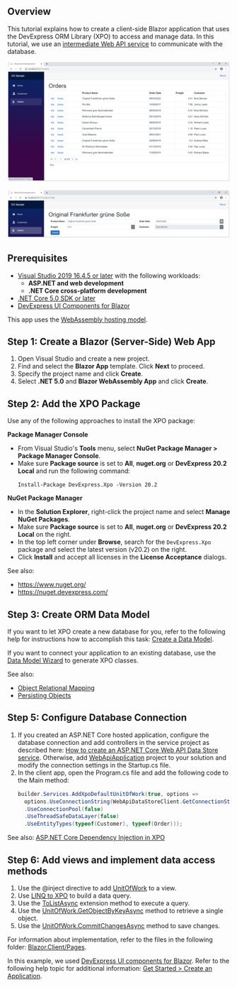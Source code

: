 ## Overview

This tutorial explains how to create a client-side Blazor application that uses the DevExpress ORM Library (XPO) to access and manage data. In this tutorial, we use an [intermediate Web API service](../WebApi/README.md) to communicate with the database.

<p align="center">
  <img width="562" src="/Tutorials/images/Blazor.ClientSide/1.1.png">
</p>
<p align="center">
  <img width="800" src="/Tutorials/images/Blazor.ClientSide/1.2.png">
</p>

## Prerequisites

* [Visual Studio 2019 16.4.5 or later](https://visualstudio.com/) with the following workloads:
  * **ASP.NET and web development**
  * **.NET Core cross-platform development**
* [.NET Core 5.0 SDK or later](https://www.microsoft.com/net/download/all)
* [DevExpress UI Components for Blazor](https://www.devexpress.com/blazor/)

This app uses the [WebAssembly hosting model](https://docs.microsoft.com/en-us/aspnet/core/blazor/hosting-models?view=aspnetcore-5.0#blazor-webassembly).

## Step 1: Create a Blazor (Server-Side) Web App

1. Open Visual Studio and create a new project.
2. Find and select the **Blazor App** template. Click **Next** to proceed.
3. Specify the project name and click **Create**.
4. Select **.NET 5.0** and **Blazor WebAssembly App** and click **Create**.

## Step 2: Add the XPO Package

Use any of the following approaches to install the XPO package:

**Package Manager Console**

  * From Visual Studio's **Tools** menu, select **NuGet Package Manager > Package Manager Console**.
  * Make sure **Package source** is set to **All**, **nuget.org** or **DevExpress 20.2 Local** and run the following command: 
     ```console
    Install-Package DevExpress.Xpo -Version 20.2
    ```

**NuGet Package Manager**

  * In the **Solution Explorer**, right-click the project name and select **Manage NuGet Packages**.
  * Make sure **Package source** is set to **All**, **nuget.org** or **DevExpress 20.2 Local** on the right.
  * In the top left corner under **Browse**, search for the `DevExpress.Xpo` package and select the latest version (v20.2) on the right.
  * Click **Install** and accept all licenses in the **License Acceptance** dialogs. 

See also:

  * https://www.nuget.org/
  * https://nuget.devexpress.com/

## Step 3: Create ORM Data Model

If you want to let XPO create a new database for you, refer to the following help for instructions how to accomplish this task: [Create a Data Model](https://docs.devexpress.com/XPO/401951/create-a-data-model).

If you want to connect your application to an existing database, use the [Data Model Wizard](https://docs.devexpress.com/XPO/14810/design-time-features/data-model-wizard) to generate XPO classes.

See also:

  * [Object Relational Mapping](https://docs.devexpress.com/XPO/2017/feature-center/object-relational-mapping)
  * [Persisting Objects](https://docs.devexpress.com/XPO/2025/feature-center/data-exchange-and-manipulation/persisting-objects)

## Step 5: Configure Database Connection

1. If you created an ASP.NET Core hosted application, configure the database connection and add controllers in the service project as described here: [How to create an ASP.NET Core Web API Data Store service](/Tutorials/ASP.NET/WebApi/). Otherwise, add [WebApiApplication](/Tutorials/ASP.NET/WebApi/CS) project to your solution and modify the connection settings in the Startup.cs file.
2. In the client app, open the Program.cs file and add the following code to the Main method:
    ```csharp
    builder.Services.AddXpoDefaultUnitOfWork(true, options =>
      options.UseConnectionString(WebApiDataStoreClient.GetConnectionString("https://localhost:44307/xpo/"))
      .UseConnectionPool(false)
      .UseThreadSafeDataLayer(false)
      .UseEntityTypes(typeof(Customer), typeof(Order)));
    ```

See also:
[ASP.NET Core Dependency Injection in XPO](https://supportcenter.devexpress.com/ticket/details/t637597)

## Step 6: Add views and implement data access methods

1. Use the @inject directive to add [UnitOfWork](https://docs.devexpress.com/XPO/DevExpress.Xpo.UnitOfWork) to a view.
2. Use [LINQ to XPO](https://docs.devexpress.com/XPO/4060/query-and-shape-data/linq-to-xpo) to build a data query.
3. Use the [ToListAsync](https://docs.devexpress.com/XPO/DevExpress.Xpo.XPQueryExtensions.ToListAsync--1(System.Linq.IQueryable---0--System.Threading.CancellationToken)) extension method to execute a query.
4. Use the [UnitOfWork.GetObjectByKeyAsync](https://docs.devexpress.com/XPO/DevExpress.Xpo.Session.GetObjectByKeyAsync.overloads) method to retrieve a single object.
5. Use the [UnitOfWork.CommitChangesAsync](https://docs.devexpress.com/XPO/DevExpress.Xpo.UnitOfWork.CommitChangesAsync.overloads) method to save changes.

For information about implementation, refer to the files in the following folder: [Blazor.Client/Pages](/Tutorials/ASP.NET/Blazor.Client/CS/Pages).

In this example, we used [DevExpress UI components for Blazor](https://demos.devexpress.com/blazor/). Refer to the following help topic for additional information: [Get Started > Create an Application](https://docs.devexpress.com/Blazor/401057/getting-started/create-an-application).
